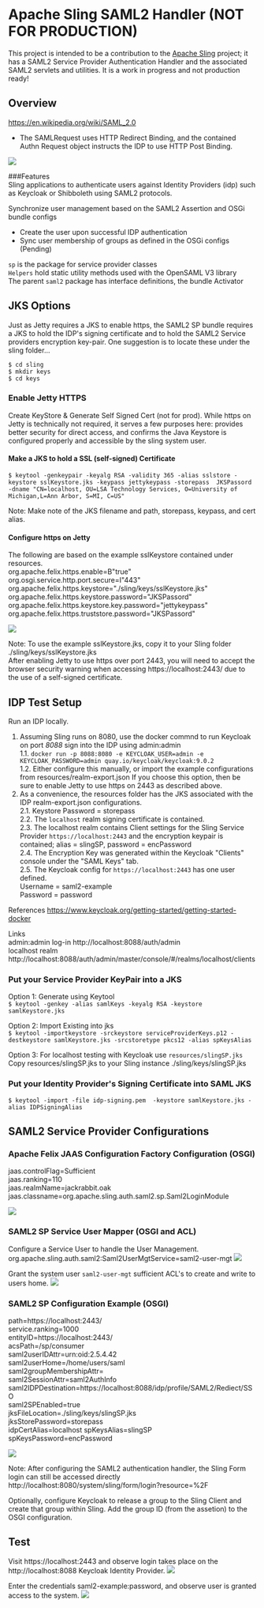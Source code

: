 # Apache Sling SAML2 Handler (NOT FOR PRODUCTION)

This project is intended to be a contribution to the [Apache Sling](https://sling.apache.org) project;
 it has a SAML2 Service Provider Authentication Handler and the associated SAML2 servlets and utilities. It is a work in progress and not production ready!

## Overview
https://en.wikipedia.org/wiki/SAML_2.0

* The SAMLRequest uses HTTP Redirect Binding, and the contained Authn Request object instructs the IDP to use HTTP Post Binding. 

![](src/main/resources/Saml2SP.png)
 
###Features  
Sling applications to authenticate users against Identity Providers (idp) 
such as Keycloak or Shibboleth using SAML2 protocols.

Synchronize user management based on the SAML2 Assertion and OSGi bundle configs  
  - Create the user upon successful IDP authentication
  - Sync user membership of groups as defined in the OSGi configs (Pending)

`sp` is the package for service provider classes   
`Helpers` hold static utility methods used with the OpenSAML V3 library  
The parent `saml2` package has interface definitions, the bundle Activator

 
## JKS Options  
Just as Jetty requires a JKS to enable https, the SAML2 SP bundle requires a JKS to hold the IDP's signing certificate and to hold the SAML2 Service providers encryption key-pair. One suggestion is to locate these under the sling folder...
 
 
 `$ cd sling`   
 `$ mkdir keys`  
 `$ cd keys`
  
### Enable Jetty HTTPS

Create KeyStore & Generate Self Signed Cert (not for prod). While https on Jetty is technically not required, it serves a few purposes here: provides better security for direct access, and confirms the Java Keystore is configured properly and accessible by the sling system user. 
  
#### Make a JKS to hold a SSL (self-signed) Certificate 
 `$ keytool -genkeypair -keyalg RSA -validity 365 -alias sslstore -keystore sslKeystore.jks -keypass jettykeypass
-storepass  JKSPassord -dname "CN=localhost, OU=LSA Technology Services, O=University of Michigan,L=Ann Arbor, S=MI, C=US"`

Note: Make note of the JKS filename and path, storepass, keypass, and cert alias.  

#### Configure https on Jetty   
The following are based on the example sslKeystore contained under resources.  
org.apache.felix.https.enable=B"true"  
org.osgi.service.http.port.secure=I"443"  
org.apache.felix.https.keystore="./sling/keys/sslKeystore.jks"  
org.apache.felix.https.keystore.password="JKSPassord"  
org.apache.felix.https.keystore.key.password="jettykeypass" 
org.apache.felix.https.truststore.password="JKSPassord"     

![](src/main/resources/jettyHttps.png)

Note: To use the example sslKeystore.jks, copy it to your Sling folder ./sling/keys/sslKeystore.jks  
After enabling Jetty to use https over port 2443, you will need to accept the browser security warning when accessing https://localhost:2443/ due to the use of a self-signed certificate.

## IDP Test Setup
Run an IDP locally.  
1. Assuming Sling runs on 8080, use the docker commnd to run Keycloak on port *8088* sign into the IDP using admin:admin   
1.1. `docker run -p 8088:8080 -e KEYCLOAK_USER=admin -e KEYCLOAK_PASSWORD=admin quay.io/keycloak/keycloak:9.0.2`  
1.2. Either configure this manually, or import the example configurations from resources/realm-export.json If you choose this option, then be sure to enable Jetty to use https on 2443 as described above.           
2. As a convenience, the resources folder has the JKS associated with the IDP realm-export.json configurations.  
2.1. Keystore Password = storepass   
2.2. The `localhost` realm signing certificate is contained.  
2.3. The localhost realm contains Client settings for the Sling Service Provider `https://localhost:2443` and the encryption keypair is contained; alias = slingSP, password = encPassword  
2.4. The Encryption Key was generated within the Keycloak "Clients" console under the "SAML Keys" tab.  
2.5. The Keycloak config for `https://localhost:2443` has one user defined.   
Username = saml2-example   
Password = password 

References
https://www.keycloak.org/getting-started/getting-started-docker

Links  
admin:admin log-in http://localhost:8088/auth/admin  
localhost realm http://localhost:8088/auth/admin/master/console/#/realms/localhost/clients
     
### Put your Service Provider KeyPair into a JKS 
Option 1: Generate using Keytool  
`$ keytool -genkey -alias samlKeys -keyalg RSA -keystore samlKeystore.jks`

Option 2: Import Existing into jks  
`$ keytool -importkeystore -srckeystore serviceProviderKeys.p12 -destkeystore samlKeystore.jks
-srcstoretype pkcs12 -alias spKeysAlias`
 
Option 3: For localhost testing with Keycloak use `resources/slingSP.jks`   
Copy resources/slingSP.jks to your Sling instance ./sling/keys/slingSP.jks
 
### Put your Identity Provider's Signing Certificate into SAML JKS
`$ keytool -import -file idp-signing.pem  -keystore samlKeystore.jks -alias IDPSigningAlias`


## SAML2 Service Provider Configurations
### Apache Felix JAAS Configuration Factory Configuration (OSGI) 
jaas.controlFlag=Sufficient  
jaas.ranking=110  
jaas.realmName=jackrabbit.oak  
jaas.classname=org.apache.sling.auth.saml2.sp.Saml2LoginModule  

![](src/main/resources/jaasConfiguration.png)

### SAML2 SP Service User Mapper (OSGI and ACL)
Configure a Service User to handle the User Management.  
org.apache.sling.auth.saml2:Saml2UserMgtService=saml2-user-mgt
![](src/main/resources/serviceUserMapping.png)

Grant the system user `saml2-user-mgt` sufficient ACL's to create and write to users home.
![](src/main/resources/saml2-user-mgt-acls.png)



### SAML2 SP Configuration Example (OSGI)
path=https://localhost:2443/  
service.ranking=1000  
entityID=https://localhost:2443/  
acsPath=/sp/consumer  
saml2userIDAttr=urn:oid:2.5.4.42  
saml2userHome=/home/users/saml  
saml2groupMembershipAttr=  
saml2SessionAttr=saml2AuthInfo  
saml2IDPDestination=https://localhost:8088/idp/profile/SAML2/Rediect/SSO   
saml2SPEnabled=true   
jksFileLocation=./sling/keys/slingSP.jks   
jksStorePassword=storepass   
idpCertAlias=localhost
spKeysAlias=slingSP
spKeysPassword=encPassword

![](src/main/resources/saml2localKeycloak.png)

Note: After configuring the SAML2 authentication handler, the Sling Form login can still be accessed directly http://localhost:8080/system/sling/form/login?resource=%2F

Optionally, configure Keycloak to release a group to the Sling Client and create that group within Sling. Add the group ID (from the assetion) to the OSGI configuration.

## Test   
Visit https://localhost:2443 and observe login takes place on the http://localhost:8088 Keycloak Identity Provider.
![](src/main/resources/userSignInToIDP.png)

Enter the credentials saml2-example:password, and observe user is granted access to the system.
![](src/main/resources/signedInUser.png)

